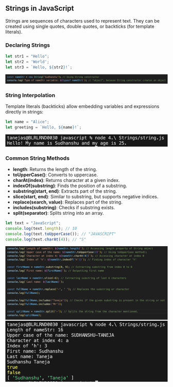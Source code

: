 ## Strings in JavaScript

Strings are sequences of characters used to represent text. They can be created using single quotes, double quotes, or backticks (for template literals).

### Declaring Strings

```js
let str1 = "Hello";
let str2 = 'World';
let str3 = `Hello, ${str2}!`;
```

![String Declaration](string.png)

### String Interpolation

Template literals (backticks) allow embedding variables and expressions directly in strings:

```js
let name = "Alice";
let greeting = `Hello, ${name}!`;
```

![String Interpolation](string_interpolation.png)

### Common String Methods

- **length**: Returns the length of the string.
- **toUpperCase()**: Converts to uppercase.
- **charAt(index)**: Returns character at a given index.
- **indexOf(substring)**: Finds the position of a substring.
- **substring(start, end)**: Extracts part of the string.
- **slice(start, end)**: Similar to substring, but supports negative indices.
- **replace(search, value)**: Replaces part of the string.
- **includes(substring)**: Checks if substring exists.
- **split(separator)**: Splits string into an array.

```js
let text = "JavaScript";
console.log(text.length); // 10
console.log(text.toUpperCase()); // "JAVASCRIPT"
console.log(text.charAt(4)); // "S"
```

![String Methods](prototypes.png)
![String Output](output.png)
